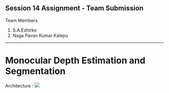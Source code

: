 ## Session 14 Assignment - Team Submission
Team Members
1. S.A.Ezhirko
2. Naga Pavan Kumar Kalepu
**********************************************************************************************************************
# **Monocular Depth Estimation and Segmentation** 
Architecture : ![](Images/version1.png)   
